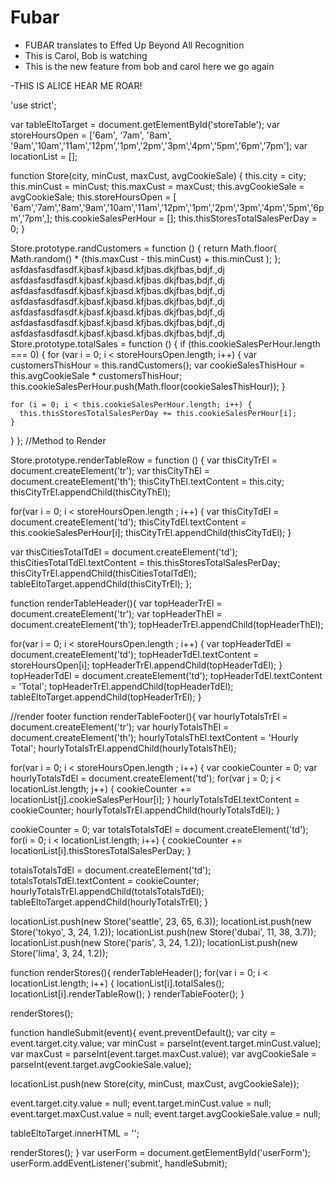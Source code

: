 # Fubar
- FUBAR translates to Effed Up Beyond All Recognition
- This is Carol, Bob is watching
- This is the new feature from bob and carol
 here we go again

-THIS IS ALICE HEAR ME ROAR!


'use strict';

var tableEltoTarget = document.getElementById('storeTable');
var storeHoursOpen = ['6am', '7am', '8am', '9am','10am','11am','12pm','1pm','2pm','3pm','4pm','5pm','6pm','7pm'];
var locationList = [];

function Store(city, minCust, maxCust, avgCookieSale) { 
  this.city = city;
  this.minCust = minCust;
  this.maxCust = maxCust;
  this.avgCookieSale = avgCookieSale;
  this.storeHoursOpen = [ '6am','7am','8am','9am','10am','11am','12pm','1pm','2pm','3pm','4pm','5pm','6pm','7pm',];
  this.cookieSalesPerHour = []; 
  this.thisStoresTotalSalesPerDay = 0; 
}

Store.prototype.randCustomers = function () {
  return Math.floor(
    Math.random() * (this.maxCust - this.minCust) + this.minCust
  );
};
asfdasfasdfasdf.kjbasf.kjbasd.kfjbas.dkjfbas,bdjf.,dj
asfdasfasdfasdf.kjbasf.kjbasd.kfjbas.dkjfbas,bdjf.,dj
asfdasfasdfasdf.kjbasf.kjbasd.kfjbas.dkjfbas,bdjf.,dj
asfdasfasdfasdf.kjbasf.kjbasd.kfjbas.dkjfbas,bdjf.,dj
asfdasfasdfasdf.kjbasf.kjbasd.kfjbas.dkjfbas,bdjf.,dj
asfdasfasdfasdf.kjbasf.kjbasd.kfjbas.dkjfbas,bdjf.,dj
asfdasfasdfasdf.kjbasf.kjbasd.kfjbas.dkjfbas,bdjf.,dj
Store.prototype.totalSales = function () {
  if (this.cookieSalesPerHour.length === 0) {
    for (var i = 0; i < storeHoursOpen.length; i++) {
      var customersThisHour = this.randCustomers();
      var cookieSalesThisHour = this.avgCookieSale * customersThisHour;
      this.cookieSalesPerHour.push(Math.floor(cookieSalesThisHour));
    }

    for (i = 0; i < this.cookieSalesPerHour.length; i++) {
      this.thisStoresTotalSalesPerDay += this.cookieSalesPerHour[i];
    }
  }
};
//Method to Render

Store.prototype.renderTableRow = function () { 
  var thisCityTrEl = document.createElement('tr');
  var thisCityThEl = document.createElement('th');
  thisCityThEl.textContent = this.city;
  thisCityTrEl.appendChild(thisCityThEl);

  for(var i = 0; i < storeHoursOpen.length ; i++) {
    var thisCityTdEl = document.createElement('td');
    thisCityTdEl.textContent = this.cookieSalesPerHour[i];
    thisCityTrEl.appendChild(thisCityTdEl);
  }

  var thisCitiesTotalTdEl = document.createElement('td');
  thisCitiesTotalTdEl.textContent = this.thisStoresTotalSalesPerDay;
  thisCityTrEl.appendChild(thisCitiesTotalTdEl);
  tableEltoTarget.appendChild(thisCityTrEl);
};

function renderTableHeader(){
  var topHeaderTrEl = document.createElement('tr');
  var topHeaderThEl = document.createElement('th');
  topHeaderTrEl.appendChild(topHeaderThEl); 

  for(var i = 0; i < storeHoursOpen.length ; i++) {
    var topHeaderTdEl = document.createElement('td');
    topHeaderTdEl.textContent = storeHoursOpen[i];
    topHeaderTrEl.appendChild(topHeaderTdEl);
  }
  topHeaderTdEl = document.createElement('td');
  topHeaderTdEl.textContent = 'Total';
  topHeaderTrEl.appendChild(topHeaderTdEl);
  tableEltoTarget.appendChild(topHeaderTrEl);
}

//render footer
function renderTableFooter(){
  var hourlyTotalsTrEl = document.createElement('tr');
  var hourlyTotalsThEl = document.createElement('th');
  hourlyTotalsThEl.textContent = 'Hourly Total';
  hourlyTotalsTrEl.appendChild(hourlyTotalsThEl);

  for(var i = 0; i < storeHoursOpen.length ; i++) {
    var cookieCounter = 0;
    var hourlyTotalsTdEl = document.createElement('td');
    for(var j = 0; j < locationList.length; j++) {
      cookieCounter += locationList[j].cookieSalesPerHour[i]; 
    }
    hourlyTotalsTdEl.textContent = cookieCounter;
    hourlyTotalsTrEl.appendChild(hourlyTotalsTdEl);
  }

  cookieCounter = 0;
  var totalsTotalsTdEl = document.createElement('td');
  for(i = 0; i < locationList.length; i++) {
    cookieCounter += locationList[i].thisStoresTotalSalesPerDay; 
  }

  totalsTotalsTdEl = document.createElement('td');
  totalsTotalsTdEl.textContent = cookieCounter;
  hourlyTotalsTrEl.appendChild(totalsTotalsTdEl);
  tableEltoTarget.appendChild(hourlyTotalsTrEl);
}

locationList.push(new Store('seattle', 23, 65, 6.3));
locationList.push(new Store('tokyo', 3, 24, 1.2));
locationList.push(new Store('dubai', 11, 38, 3.7));
locationList.push(new Store('paris', 3, 24, 1.2));
locationList.push(new Store('lima', 3, 24, 1.2));

function renderStores(){
  renderTableHeader();
  for(var i = 0; i < locationList.length; i++) {
    locationList[i].totalSales();
    locationList[i].renderTableRow();
  }
  renderTableFooter();
}

renderStores();

function handleSubmit(event){
  event.preventDefault();
  var city = event.target.city.value;
  var minCust = parseInt(event.target.minCust.value);
  var maxCust = parseInt(event.target.maxCust.value);
  var avgCookieSale = parseInt(event.target.avgCookieSale.value);

  locationList.push(new Store(city, minCust, maxCust, avgCookieSale));

  event.target.city.value = null;
  event.target.minCust.value = null;
  event.target.maxCust.value = null;
  event.target.avgCookieSale.value = null;

  tableEltoTarget.innerHTML = '';

  renderStores();
}
var userForm = document.getElementById('userForm');
userForm.addEventListener('submit', handleSubmit);
